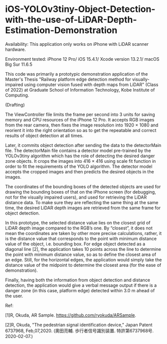 # iOS-YOLOv3tiny-Object-Detection-with-the-use-of-LiDAR-Depth-Estimation-Demonstration

Availability: This application only works on iPhone with LiDAR scanner hardware.

Environment tested: iPhone 12 Pro/ iOS 15.4.1/ Xcode version 13.2.1/ macOS Big Sur 11.6.5

This code was primarily a prototypic demonstration application of the Master's Thesis "Railway platform edge detection method for visually-impaired using computer vision fused with depth maps from LiDAR" (Class of 2022) at Graduate School of Information Technology, Kobe Institute of Computing.

(Drafting)

The ViewController file limits the frame per second into 3 units for saving memory and CPU resources of the iPhone 12 Pro. It accepts RGB images from the rear camera, then fixes the image resolution into 1920 × 1080 and reorient it into the right orientation so as to get the repeatable and correct results of object detection at all times.

Later, it commits object detection after sending the data to the detectorMain file. The detectorMain file contains a detector model pre-trained by the YOLOv3tiny algorithm which has the role of detecting the desired danger zone objects. It crops the images into 416 × 416 using scale fit function in order to fit the requirements of the YOLO algorithm.  The detector model accepts the cropped images and then predicts the desired objects in the images. 

The coordinates of the bounding boxes of the detected objects are used for drawing the bounding boxes of that on the iPhone screen (for debugging, not for the visually impaired users), and used for retrieving the LiDAR distance data. To make sure they are reflecting the same thing at the same time, the desired LiDAR depth images are retrieved from the same frame for object detection. 

In this prototype, the selected distance value lies on the closest grid of LiDAR depth image compared to the RGB’s one. By “closest”, it does not mean the coordinates are taken by other more precise calculations, rather, it is the distance value that corresponds to the point with minimum distance value of the object, i.e. bounding box. For edge object detected as a diagonal line [2], the application takes 10 points across the line to determine the point with minimum distance value, so as to define the closest area of an edge. Still, for the horizontal edges, the application would simply take the distance value of the midpoint to determine the closest area (for the ease of demonstration).

Finally, having both the information from object detection and distance detection, the application would give a verbal message output if there is a danger zone (in this case, platform edge) detected within 3.0 m ahead of the user.

Ref:

[1]R, Okuda, AR Sample. <https://github.com/ryokuda/ARSample>.

[2]R, Okuda, "The pedestrian signal identification device," Japan Patent 6737968, Feb,07,2020. 
(奧田亮輔. 歩行者信号識別装置. 特許第6737968号. 2020-02-07.)

